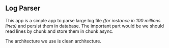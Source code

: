 ## Log Parser

This app is a simple app to parse large log file *(for instance in 100 millions lines)* and persist them in database.
The important part would be we should read lines by chunk and store them in chunk async. 

The architecture we use is clean architecture.